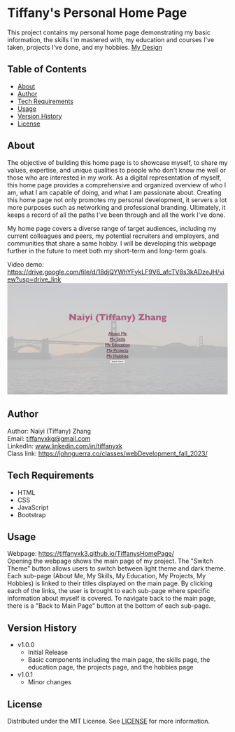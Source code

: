 # Tiffany's Personal Home Page
This project contains my personal home page demonstrating my basic information, the skills I'm mastered with, my education and courses I've taken, projects I've done, and my hobbies.
[My Design](./docs/Design.pdf)

## Table of Contents

- [About](#about)
- [Author](#author)
- [Tech Requirements](#tech)
- [Usage](#usage)
- [Version History](#version)
- [License](#license)

## <a name="about"></a> About

The objective of building this home page is to showcase myself, to share my values, expertise, and unique qualities to people who don't know me well or those who are interested in my work. As a digital representation of myself, this home page provides a comprehensive and organized overview of who I am, what I am capable of doing, and what I am passionate about. Creating this home page not only promotes my personal development, it servers a lot more purposes such as networking and professional branding. Ultimately, it keeps a record of all the paths I've been through and all the work I've done. <br>

My home page covers a diverse range of target audiences, including my current colleagues and peers, my potential recruiters and employers, and communities that share a same hobby. I will be developing this webpage further in the future to meet both my short-term and long-term goals. <br>

Video demo: https://drive.google.com/file/d/18djQYWhYFykLF9V6_afcTV8s3kADzeJH/view?usp=drive_link<br>
![Screenshot of my home page](./assets/Screenshot.png)

## <a name="author"></a> Author
Author: Naiyi (Tiffany) Zhang <br>
Email: tiffanyxkg@gmail.com <br>
LinkedIn: www.linkedin.com/in/tiffanyxk <br>
Class link: https://johnguerra.co/classes/webDevelopment_fall_2023/ <br>

## <a name="tech"></a> Tech Requirements

* HTML
* CSS
* JavaScript
* Bootstrap

## <a name="usage"></a> Usage

Webpage: https://tiffanyxk3.github.io/TiffanysHomePage/ <br>
Opening the webpage shows the main page of my project. The "Switch Theme" button allows users to switch between light theme and dark theme. Each sub-page (About Me, My Skills, My Education, My Projects, My Hobbies) is linked to their titles displayed on the main page. By clicking each of the links, the user is brought to each sub-page where specific information about myself is covered. To navigate back to the main page, there is a "Back to Main Page" button at the bottom of each sub-page. 

## <a name="version"></a> Version History
* v1.0.0
  * Initial Release
  * Basic components including the main page, the skills page, the education page, the projects page, and the hobbies page
* v1.0.1
  * Minor changes

## <a name="license"></a> License

Distributed under the MIT License. See [LICENSE](./LICENSE) for more information.
